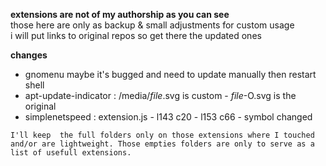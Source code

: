 **extensions are not of my authorship as you can see**  
those here are only as backup & small adjustments for custom usage  
i will put links to original repos so get there the updated ones
  

**changes**
* gnomenu maybe it's bugged and need to update manually then restart shell  
* apt-update-indicator : /media/*file*.svg is custom - *file*-O.svg is the original  
* simplenetspeed : extension.js - l143 c20 - l153 c66 - symbol changed  

```
I'll keep  the full folders only on those extensions where I touched and/or are lightweight. Those empties folders are only to serve as a list of usefull extensions.
```
